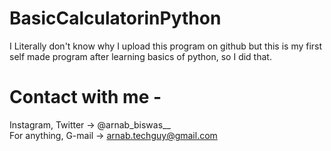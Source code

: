 # BasicCalculatorinPython
I Literally don't know why I upload this program on github but this is my first self made program after learning basics of python, so I did that. 
# Contact with me -
Instagram, Twitter -> @arnab_biswas__
<br>
For anything, G-mail -> arnab.techguy@gmail.com
